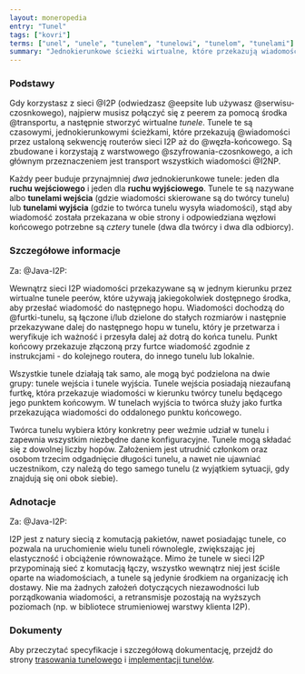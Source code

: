 ```yaml
---
layout: moneropedia
entry: "Tunel"
tags: ["kovri"]
terms: ["unel", "unele", "tunelem", "tunelowi", "tunelom", "tunelami"]
summary: "Jednokierunkowe ścieżki wirtualne, które przekazują wiadomości przez ustaloną sekwencję routerów sieci I2P."
---
```


### Podstawy

Gdy korzystasz z sieci @I2P (odwiedzasz @eepsite lub używasz @serwisu-czosnkowego), najpierw musisz połączyć się z peerem za pomocą środka @transportu, a następnie stworzyć wirtualne *tunele*. Tunele te są czasowymi, jednokierunkowymi ścieżkami, które przekazują @wiadomości przez ustaloną sekwencję routerów sieci I2P aż do @węzła-końcowego. Są zbudowane i korzystają z warstwowego @szyfrowania-czosnkowego, a ich głównym przeznaczeniem jest transport wszystkich wiadomości @I2NP.

Każdy peer buduje przynajmniej *dwa* jednokierunkowe tunele: jeden dla  **ruchu wejściowego** i jeden dla **ruchu wyjściowego**. Tunele te są nazywane albo **tunelami wejścia** (gdzie wiadomości skierowane są do twórcy tunelu) lub **tunelami wyjścia** (gdzie to twórca tunelu wysyła wiadomości), stąd aby wiadomość została przekazana w obie strony i odpowiedziana węzłowi końcowego potrzebne są *cztery* tunele (dwa dla twórcy i dwa dla odbiorcy).

### Szczegółowe informacje

Za: @Java-I2P:

>
Wewnątrz sieci I2P wiadomości przekazywane są w jednym kierunku przez wirtualne tunele peerów, które używają jakiegokolwiek dostępnego środka, aby przesłać wiadomość do następnego hopu. Wiadomości dochodzą do @furtki-tunelu, są łączone i/lub dzielone do stałych rozmiarów i następnie przekazywane dalej do następnego hopu w tunelu, który je przetwarza i weryfikuje ich ważność i przesyła dalej aż dotrą do końca tunelu. Punkt końcowy przekazuje złączoną przy furtce wiadomość zgodnie z instrukcjami - do kolejnego routera, do innego tunelu lub lokalnie.

>
Wszystkie tunele działają tak samo, ale mogą być podzielona na dwie grupy: tunele wejścia i tunele wyjścia. Tunele wejścia posiadają niezaufaną furtkę, która przekazuje wiadomości w kierunku twórcy tunelu będącego jego punktem końcowym. W tunelach wyjścia to twórca służy jako furtka przekazująca wiadomości do oddalonego punktu końcowego.

>
Twórca tunelu wybiera który konkretny peer weźmie udział w tunelu i zapewnia wszystkim niezbędne dane konfiguracyjne. Tunele mogą składać się z dowolnej liczby hopów. Założeniem jest utrudnić członkom oraz osobom trzecim odgadnięcie długości tunelu, a nawet nie ujawniać uczestnikom, czy należą do tego samego tunelu (z wyjątkiem sytuacji, gdy znajdują się oni obok siebie).

### Adnotacje

Za: @Java-I2P:

>
I2P jest z natury siecią z komutacją pakietów, nawet posiadając tunele, co pozwala na uruchomienie wielu tuneli równolegle, zwiększając jej elastyczność i obciążenie równoważące. Mimo że tunele w sieci I2P przypominają sieć z komutacją łączy, wszystko wewnątrz niej jest ściśle oparte na wiadomościach, a tunele są jedynie środkiem na organizację ich dostawy. Nie ma żadnych założeń dotyczących niezawodności lub porządkowania wiadomości, a retransmisje pozostają na wyższych poziomach (np. w bibliotece strumieniowej warstwy klienta I2P).

### Dokumenty

Aby przeczytać specyfikacje i szczegółową dokumentację, przejdź do strony [trasowania tunelowego](https://geti2p.net/en/docs/how/tunnel-routing) i [implementacji tunelów](https://geti2p.net/en/docs/tunnels/implementation).
